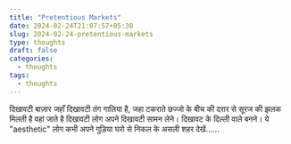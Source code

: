 ```yaml
---
title: "Pretentious Markets"
date: 2024-02-24T21:07:57+05:30
slug: 2024-02-24-pretentious-markets
type: thoughts
draft: false
categories:
  - thoughts
tags:
  - thoughts
---
```


दिखावटी बाज़ार जहाँ दिखावटी तंग गालिया है, जहा टकराते छज्जो के बीच की दरार से सूरज की झलक मिलती है वहां जाते है दिखावटी लोग अपने दिखावटी सामन लेने। दिखावट के दिल्ली वाले बनने।  ये "aesthetic" लोग कभी अपने गुड़िया घरो से निकल के असली शहर देखें......

